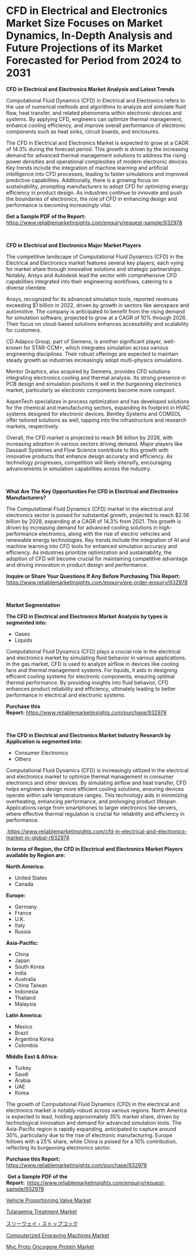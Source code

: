 <p><h1>CFD in Electrical and Electronics Market Size Focuses on Market Dynamics, In-Depth Analysis and Future Projections of its Market Forecasted for Period from 2024 to 2031</h1></p><p><strong>CFD in Electrical and Electronics Market Analysis and Latest Trends</strong></p>
<p><p>Computational Fluid Dynamics (CFD) in Electrical and Electronics refers to the use of numerical methods and algorithms to analyze and simulate fluid flow, heat transfer, and related phenomena within electronic devices and systems. By applying CFD, engineers can optimize thermal management, enhance cooling efficiency, and improve overall performance of electronic components such as heat sinks, circuit boards, and enclosures. </p><p>The CFD in Electrical and Electronics Market is expected to grow at a CAGR of 14.3% during the forecast period. This growth is driven by the increasing demand for advanced thermal management solutions to address the rising power densities and operational complexities of modern electronic devices. Key trends include the integration of machine learning and artificial intelligence into CFD processes, leading to faster simulations and improved predictive capabilities. Additionally, there is a growing focus on sustainability, prompting manufacturers to adopt CFD for optimizing energy efficiency in product design. As industries continue to innovate and push the boundaries of electronics, the role of CFD in enhancing design and performance is becoming increasingly vital.</p></p>
<p><strong>Get a Sample PDF of the Report:&nbsp;</strong> <a href="https://www.reliablemarketinsights.com/enquiry/request-sample/932978">https://www.reliablemarketinsights.com/enquiry/request-sample/932978</a></p>
<p>&nbsp;</p>
<p><strong>CFD in Electrical and Electronics Major Market Players</strong></p>
<p><p>The competitive landscape of Computational Fluid Dynamics (CFD) in the Electrical and Electronics market features several key players, each vying for market share through innovative solutions and strategic partnerships. Notably, Ansys and Autodesk lead the sector with comprehensive CFD capabilities integrated into their engineering workflows, catering to a diverse clientele.</p><p>Ansys, recognized for its advanced simulation tools, reported revenues exceeding $1 billion in 2022, driven by growth in sectors like aerospace and automotive. The company is anticipated to benefit from the rising demand for simulation software, projected to grow at a CAGR of 10% through 2026. Their focus on cloud-based solutions enhances accessibility and scalability for customers.</p><p>CD Adapco Group, part of Siemens, is another significant player, well-known for STAR-CCM+, which integrates simulation across various engineering disciplines. Their robust offerings are expected to maintain steady growth as industries increasingly adopt multi-physics simulations.</p><p>Mentor Graphics, also acquired by Siemens, provides CFD solutions integrating electronics cooling and thermal analysis. Its strong presence in PCB design and simulation positions it well in the burgeoning electronics market, particularly as electronic components become more compact.</p><p>AspenTech specializes in process optimization and has developed solutions for the chemical and manufacturing sectors, expanding its footprint in HVAC systems designed for electronic devices. Bentley Systems and COMSOL offer tailored solutions as well, tapping into the infrastructure and research markets, respectively.</p><p>Overall, the CFD market is projected to reach $6 billion by 2026, with increasing adoption in various sectors driving demand. Major players like Dassault Systèmes and Flow Science contribute to this growth with innovative products that enhance design accuracy and efficiency. As technology progresses, competition will likely intensify, encouraging advancements in simulation capabilities across the industry.</p></p>
<p>&nbsp;</p>
<p><strong>What Are The Key Opportunities For CFD in Electrical and Electronics Manufacturers?</strong></p>
<p><p>The Computational Fluid Dynamics (CFD) market in the electrical and electronics sector is poised for substantial growth, projected to reach $2.56 billion by 2028, expanding at a CAGR of 14.3% from 2021. This growth is driven by increasing demand for advanced cooling solutions in high-performance electronics, along with the rise of electric vehicles and renewable energy technologies. Key trends include the integration of AI and machine learning into CFD tools for enhanced simulation accuracy and efficiency. As industries prioritize optimization and sustainability, the adoption of CFD will become crucial for maintaining competitive advantage and driving innovation in product design and performance.</p></p>
<p><strong>Inquire or Share Your Questions If Any Before Purchasing This Report:</strong> <a href="https://www.reliablemarketinsights.com/enquiry/pre-order-enquiry/932978">https://www.reliablemarketinsights.com/enquiry/pre-order-enquiry/932978</a></p>
<p>&nbsp;</p>
<p><strong>Market Segmentation</strong></p>
<p><strong>The CFD in Electrical and Electronics Market Analysis by types is segmented into:</strong></p>
<p><ul><li>Gases</li><li>Liquids</li></ul></p>
<p><p>Computational Fluid Dynamics (CFD) plays a crucial role in the electrical and electronics market by simulating fluid behavior in various applications. In the gas market, CFD is used to analyze airflow in devices like cooling fans and thermal management systems. For liquids, it aids in designing efficient cooling systems for electronic components, ensuring optimal thermal performance. By providing insights into fluid behavior, CFD enhances product reliability and efficiency, ultimately leading to better performance in electrical and electronic systems.</p></p>
<p><strong>Purchase this Report:&nbsp;</strong><a href="https://www.reliablemarketinsights.com/purchase/932978">https://www.reliablemarketinsights.com/purchase/932978</a></p>
<p>&nbsp;</p>
<p><strong>The CFD in Electrical and Electronics Market Industry Research by Application is segmented into:</strong></p>
<p><ul><li>Consumer Electronics</li><li>Others</li></ul></p>
<p><p>Computational Fluid Dynamics (CFD) is increasingly utilized in the electrical and electronics market to optimize thermal management in consumer electronics and other devices. By simulating airflow and heat transfer, CFD helps engineers design more efficient cooling solutions, ensuring devices operate within safe temperature ranges. This technology aids in minimizing overheating, enhancing performance, and prolonging product lifespan. Applications range from smartphones to larger electronics like servers, where effective thermal regulation is crucial for reliability and efficiency in performance.</p></p>
<p><a href="https://www.reliablemarketinsights.com/cfd-in-electrical-and-electronics-market-in-global-r932978">&nbsp;https://www.reliablemarketinsights.com/cfd-in-electrical-and-electronics-market-in-global-r932978</a></p>
<p><strong>In terms of Region, the CFD in Electrical and Electronics Market Players available by Region are:</strong></p>
<p>
    <p> <strong> North America: </strong>
        <ul>
            <li>United States</li>
            <li>Canada</li>
        </ul>
        </p> 
    <p> <strong> Europe: </strong>
        <ul>
            <li>Germany</li>
            <li>France</li>
            <li>U.K.</li>
            <li>Italy</li>
            <li>Russia</li>
        </ul>
        </p> 
    <p> <strong> Asia-Pacific: </strong>
        <ul>
            <li>China</li>
            <li>Japan</li>
            <li>South Korea</li>
            <li>India</li>
            <li>Australia</li>
            <li>China Taiwan</li>
            <li>Indonesia</li>
            <li>Thailand</li>
            <li>Malaysia</li>
        </ul>
        </p> 
    <p> <strong> Latin America: </strong>
        <ul>
            <li>Mexico</li>
            <li>Brazil</li>
            <li>Argentina Korea</li>
            <li>Colombia</li>
        </ul>
        </p> 
    <p> <strong> Middle East & Africa: </strong>
        <ul>
            <li>Turkey</li>
            <li>Saudi</li>
            <li>Arabia</li>
            <li>UAE</li>
            <li>Korea</li>
        </ul>
    </p>
    </p>
<p><p>The growth of Computational Fluid Dynamics (CFD) in the electrical and electronics market is notably robust across various regions. North America is expected to lead, holding approximately 35% market share, driven by technological innovation and demand for advanced simulation tools. The Asia-Pacific region is rapidly expanding, anticipated to capture around 30%, particularly due to the rise of electronic manufacturing. Europe follows with a 25% share, while China is poised for a 10% contribution, reflecting its burgeoning electronics sector.</p></p>
<p><strong>Purchase this Report: </strong><a href="https://www.reliablemarketinsights.com/purchase/932978">https://www.reliablemarketinsights.com/purchase/932978</a></p>
<p>&nbsp;<strong>Get a Sample PDF of the Report:&nbsp;&nbsp;</strong><a href="https://www.reliablemarketinsights.com/enquiry/request-sample/932978">https://www.reliablemarketinsights.com/enquiry/request-sample/932978</a></p>
<p><strong></strong></p>
<p><p><a href="https://issuu.com/reportprime-2/docs/vehicle-proportioning-valve-market-_1adb1d56e94622">Vehicle Proportioning Valve Market</a></p><p><a href="https://www.linkedin.com/pulse/market-leaders-laggards-global-tularaemia-treatment-trends-forecast-rc4rf?trackingId=QYD6HH7AQHyGD%2FSBbSVqCg%3D%3D">Tularaemia Treatment Market</a></p><p><a href="https://medium.com/@shawnsmihv6/three-way-stopcock-market-%E3%81%AF-%E3%82%B3%E3%82%B9%E3%83%88%E7%AE%A1%E7%90%86%E3%81%A8%E5%8A%B9%E7%8E%87%E5%90%91%E4%B8%8A%E3%82%92%E5%84%AA%E5%85%88%E3%81%97%E3%81%BE%E3%81%99-%E3%81%95%E3%82%89%E3%81%AB-%E5%A0%B1%E5%91%8A%E6%9B%B8%E3%81%AF%E5%B8%82%E5%A0%B4%E3%81%AE%E9%9C%80%E8%A6%81%E9%9D%A2%E3%81%A8%E4%BE%9B%E7%B5%A6%E9%9D%A2%E3%81%AE%E4%B8%A1%E6%96%B9%E3%82%92%E3%82%AB%E3%83%90%E3%83%BC%E3%81%97%E3%81%A6%E3%81%84%E3%81%BE%E3%81%99-three-way-stopcock-f9d08c86651c">スリーウェイ・ストップコック</a></p><p><a href="https://medium.com/@khumanzwollel1/the-computerized-engraving-machines-market-has-experienced-impressive-growth-in-recent-years-0b4f85dd4332">Computerized Engraving Machines Market</a></p><p><a href="https://www.linkedin.com/pulse/charting-future-comprehensive-analysis-global-myc-proto-oncogene-vgiee?trackingId=vgpthF4CQX2%2FFuK6DVyOLw%3D%3D">Myc Proto Oncogene Protein Market</a></p></p>